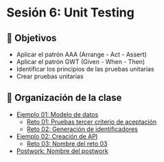 # Sesión 6: Unit Testing

## :dart: Objetivos

- Aplicar el patrón AAA (Arrange -  Act - Assert)
- Aplicar el patrón GWT (Given - When - Then)
- Identificar los principios de las pruebas unitarias
- Crear pruebas unitarias


## 📂 Organización de la clase

- [Ejemplo 01:  Modelo de datos](./Ejemplo-01)
    - [Reto 01: Pruebas tercer criterio de aceptación](./Reto-01)
    - [Reto 02: Generación de identificadores](./Reto-02)
- [Ejemplo 02: Creación de API](./Ejemplo-02)
    - [Reto 03: Nombre del reto 03](./Reto-03)
- [Postwork: Nombre del postwork](./Postwork)




